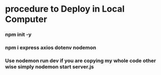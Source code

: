 # procedure to Deploy in Local Computer

### npm init -y
### npm i express axios dotenv nodemon
### Use nodemon run dev if you are copying my whole code other wise simply nodemon start server.js

